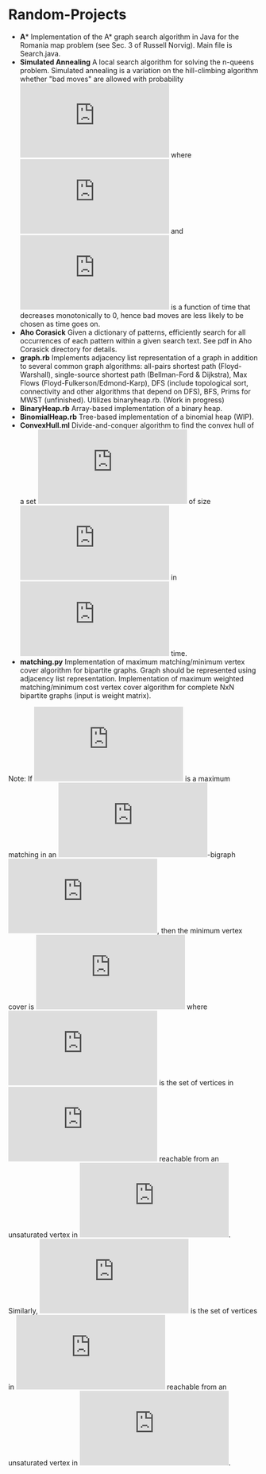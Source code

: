# Random-Projects
- **A*** Implementation of the A* graph search algorithm in Java for the Romania map problem (see Sec. 3 of Russell Norvig).  Main file is  Search.java. 
- **Simulated Annealing** A local search algorithm for solving the n-queens problem. Simulated annealing is a variation on the hill-climbing algorithm whether "bad moves" are allowed with probability ![equation](https://latex.codecogs.com/svg.latex?e%5E%7B%5CDelta%20V/T%7D) where ![equation](https://latex.codecogs.com/svg.latex?%5CDelta%20V%20%3D%20%5Ctextsc%7BValue%7D%28%5Ctexttt%7Bcurr%7D%29%20-%20%5Ctextsc%7BValue%7D%28%5Ctexttt%7Bnext%7D%29) and ![equation](https://latex.codecogs.com/svg.latex?T) is a function of time that decreases monotonically to 0, hence bad moves are less likely to be chosen as time goes on.
- **Aho Corasick** Given a dictionary of patterns, efficiently search for all occurrences of each pattern within a given search text. See pdf in Aho Corasick directory for details.
- **graph.rb** Implements adjacency list representation of a graph in addition to several common graph algorithms: all-pairs shortest path (Floyd-Warshall), single-source shortest path (Bellman-Ford & Dijkstra), Max Flows (Floyd-Fulkerson/Edmond-Karp), DFS (include topological sort, connectivity and other algorithms that depend on DFS), BFS, Prims for MWST (unfinished). Utilizes binaryheap.rb. (Work in progress)
- **BinaryHeap.rb** Array-based implementation of a binary heap.
- **BinomialHeap.rb** Tree-based implementation of a binomial heap (WIP).
- **ConvexHull.ml** Divide-and-conquer algorithm to find the convex hull of a set ![equation](https://latex.codecogs.com/svg.latex?S%20%5Csubseteq%20%5Cmathbb%20Z%20%5Ctimes%20%5Cmathbb%20Z) of size ![equation](https://latex.codecogs.com/svg.latex?n) in ![equation](https://latex.codecogs.com/svg.latex?O%28n%5Clog%20n%29) time.
- **matching.py** Implementation of maximum matching/minimum vertex cover algorithm for bipartite graphs. Graph should be represented using adjacency list representation. Implementation of maximum weighted matching/minimum cost vertex cover algorithm for complete NxN bipartite graphs (input is weight matrix). 

Note: If ![equation](https://latex.codecogs.com/svg.latex?%5Cmathcal%7BM%7D) is a maximum matching in an ![equation](https://latex.codecogs.com/svg.latex?X%2CY)-bigraph ![equation](https://latex.codecogs.com/svg.latex?G), then the minimum vertex cover is ![equation](https://latex.codecogs.com/svg.latex?Q%20%3D%20T%20%5Ccup%20%28X-S%29) where ![equation](https://latex.codecogs.com/svg.latex?S) is the set of vertices in ![equation](https://latex.codecogs.com/svg.latex?X) reachable from an unsaturated vertex in ![equation](https://latex.codecogs.com/svg.latex?X). Similarly, ![equation](https://latex.codecogs.com/svg.latex?T) is the set of vertices in ![equation](https://latex.codecogs.com/svg.latex?Y) reachable from an unsaturated vertex in ![equation](https://latex.codecogs.com/svg.latex?X). 
